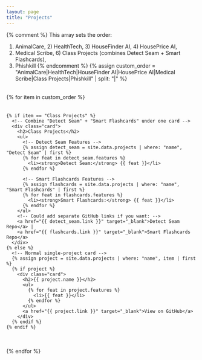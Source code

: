 ```yaml
---
layout: page
title: "Projects"
---
```


<!-- Inline CSS for quick copy-paste. 
     (Alternatively, move this into /assets/css/custom.scss) -->
<style>
  .card-grid {
    display: grid;
    grid-gap: 20px;
    grid-template-columns: repeat(auto-fill, minmax(260px, 1fr));
    margin-top: 2rem;
  }
  .card {
    background-color: #fff;
    border: 1px solid #ccc;
    border-radius: 6px;
    padding: 1.5rem;
    box-shadow: 0 2px 5px rgba(0,0,0,0.1);
    transition: transform 0.2s ease;
  }
  .card:hover {
    transform: translateY(-5px);
  }
  .card h2 {
    margin-top: 0;
    font-size: 1.4rem;
    color: #333;
  }
  .card ul {
    list-style-type: none;
    padding-left: 0;
    margin-bottom: 1rem;
  }
  .card li {
    margin-bottom: 0.4em;
    position: relative;
    padding-left: 1.2em;
  }
  .card li::before {
    content: "•";
    color: #0066cc;
    position: absolute;
    left: 0;
  }
  .card a {
    color: #0066cc;
    text-decoration: none;
    font-weight: bold;
  }
  .card a:hover {
    text-decoration: underline;
  }
</style>

{% comment %}
  This array sets the order: 
  1) AnimalCare, 2) HealthTech, 3) HouseFinder AI, 4) HousePrice AI,
  5) Medical Scribe, 6) Class Projects (combines Detect Seam + Smart Flashcards), 
  7) Phishkill
{% endcomment %}
{% assign custom_order = "AnimalCare|HealthTech|HouseFinder AI|HousePrice AI|Medical Scribe|Class Projects|Phishkill" | split: "|" %}

<div class="card-grid">
  {% for item in custom_order %}
    
    {% if item == "Class Projects" %}
      <!-- Combine "Detect Seam" + "Smart Flashcards" under one card -->
      <div class="card">
        <h2>Class Projects</h2>
        <ul>
          <!-- Detect Seam Features -->
          {% assign detect_seam = site.data.projects | where: "name", "Detect Seam" | first %}
          {% for feat in detect_seam.features %}
            <li><strong>Detect Seam:</strong> {{ feat }}</li>
          {% endfor %}

          <!-- Smart Flashcards Features -->
          {% assign flashcards = site.data.projects | where: "name", "Smart Flashcards" | first %}
          {% for feat in flashcards.features %}
            <li><strong>Smart Flashcards:</strong> {{ feat }}</li>
          {% endfor %}
        </ul>
        <!-- Could add separate GitHub links if you want: -->
        <a href="{{ detect_seam.link }}" target="_blank">Detect Seam Repo</a> |
        <a href="{{ flashcards.link }}" target="_blank">Smart Flashcards Repo</a>
      </div>
    {% else %}
      <!-- Normal single-project card -->
      {% assign project = site.data.projects | where: "name", item | first %}
      {% if project %}
        <div class="card">
          <h2>{{ project.name }}</h2>
          <ul>
            {% for feat in project.features %}
              <li>{{ feat }}</li>
            {% endfor %}
          </ul>
          <a href="{{ project.link }}" target="_blank">View on GitHub</a>
        </div>
      {% endif %}
    {% endif %}
    
  {% endfor %}
</div>

<!-- ---
layout: page
title: "Projects"
---

<div class="projects">
{% for project in site.data.projects %}
<div class="project">
  <h2><a href="{{ project.link }}">{{ project.name }}</a></h2>
  <ul>
    {% for feature in project.features %}
    <li>{{ feature }}</li>
    {% endfor %}
  </ul>
</div>
{% endfor %}

</div> -->